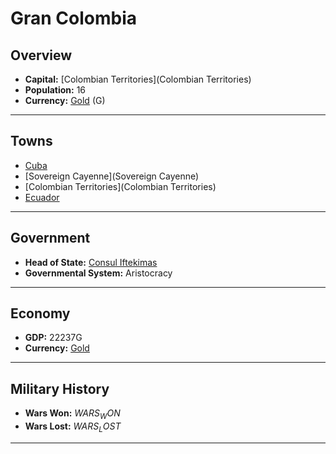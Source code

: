 # Gran Colombia

## Overview

- **Capital:** [Colombian Territories](Colombian Territories)
- **Population:** 16
- **Currency:** [Gold](Gold) (G)

---

## Towns

- [Cuba](Cuba)
- [Sovereign Cayenne](Sovereign Cayenne)
- [Colombian Territories](Colombian Territories)
- [Ecuador](Ecuador)

---

## Government

- **Head of State:** [Consul Iftekimas](Iftekimas)
- **Governmental System:** Aristocracy

---

## Economy

- **GDP:** 22237G
- **Currency:** [Gold](Gold)

---

## Military History

- **Wars Won:** $WARS_WON$
- **Wars Lost:** $WARS_LOST$

---

